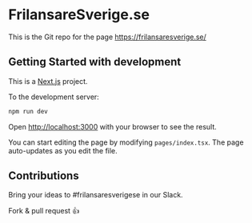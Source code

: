 # FrilansareSverige.se

This is the Git repo for the page https://frilansaresverige.se/

## Getting Started with development

This is a [Next.js](https://nextjs.org/) project.

To the development server:

```bash
npm run dev
```

Open [http://localhost:3000](http://localhost:3000) with your browser to see the result.

You can start editing the page by modifying `pages/index.tsx`. The page auto-updates as you edit the file.

## Contributions

Bring your ideas to #frilansaresverigese in our Slack.

Fork & pull request 👍
